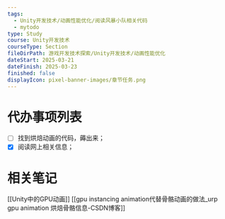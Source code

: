 ```yaml
---
tags:
  - Unity开发技术/动画性能优化/阅读风暴小队相关代码
  - mytodo
type: Study
course: Unity开发技术
courseType: Section
fileDirPath: 游戏开发技术探索/Unity开发技术/动画性能优化
dateStart: 2025-03-21
dateFinish: 2025-03-23
finished: false
displayIcon: pixel-banner-images/章节任务.png
---
```

# 代办事项列表
- [ ] 找到烘焙动画的代码，薅出来； 
- [x] 阅读网上相关信息；
# 相关笔记
[[Unity中的GPU动画]]
[[gpu instancing animation代替骨骼动画的做法_urp gpu animation 烘焙骨骼信息-CSDN博客]]




